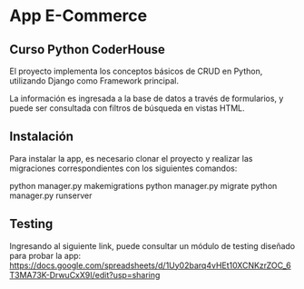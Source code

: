 # App E-Commerce
## Curso Python CoderHouse

El proyecto implementa los conceptos básicos de CRUD en Python, utilizando Django como Framework principal.

La información es ingresada a la base de datos a través de formularios, y puede ser consultada con filtros de búsqueda en vistas HTML.

## Instalación

Para instalar la app, es necesario clonar el proyecto y realizar las migraciones correspondientes con los siguientes comandos:

python manager.py makemigrations
python manager.py migrate
python manager.py runserver

## Testing

Ingresando al siguiente link, puede consultar un módulo de testing diseñado para probar la app: 
https://docs.google.com/spreadsheets/d/1Uy02barq4vHEt10XCNKzrZOC_6T3MA73K-DrwuCxX9I/edit?usp=sharing
